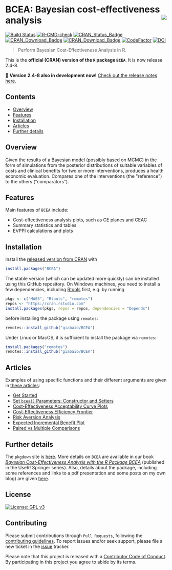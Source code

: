 # BCEA: Bayesian cost-effectiveness analysis <img src="man/figures/logo.png" align="right" />

<!-- badges: start -->
[![Build Status](https://app.travis-ci.com/n8thangreen/BCEA.svg?branch=dev)](https://app.travis-ci.com/n8thangreen/BCEA)
[![R-CMD-check](https://github.com/n8thangreen/BCEA/actions/workflows/check-standard.yaml/badge.svg?branch=dev)](https://github.com/n8thangreen/BCEA/actions/workflows/check-standard.yaml)
[![CRAN_Status_Badge](https://www.r-pkg.org/badges/version/BCEA)](https://cran.r-project.org/package=BCEA)
[![CRAN_Download_Badge](https://cranlogs.r-pkg.org/badges/BCEA)](https://cran.r-project.org/package=BCEA)
[![CRAN_Download_Badge](https://cranlogs.r-pkg.org/badges/grand-total/BCEA?color=orange)](https://cran.r-project.org/package=BCEA)
[![CodeFactor](https://www.codefactor.io/repository/github/n8thangreen/bcea/badge)](https://www.codefactor.io/repository/github/n8thangreen/bcea)
[![DOI](https://joss.theoj.org/papers/10.21105/joss.04206/status.svg)](https://doi.org/10.21105/joss.04206)
<!-- badges: end -->

> Perform Bayesian Cost-Effectiveness Analysis in R.

This is the **official (CRAN) version of the `R` package `BCEA`**. It is now release 2.4-8.

:rocket: **Version 2.4-8 also in development now!** [Check out the release notes here](https://github.com/n8thangreen/BCEA/releases).

## Contents

- [Overview](#introduction)
- [Features](#features)
- [Installation](#installation)
- [Articles](#articles)
- [Further details](#further-details)

## Overview

Given the results of a Bayesian model (possibly based on MCMC) in the form of simulations from the posterior distributions of suitable variables of costs and clinical benefits for two or more interventions, produces a health economic evaluation. Compares one of the interventions (the "reference") to the others ("comparators").

## Features
Main features of `BCEA` include:

* Cost-effectiveness analysis plots, such as CE planes and CEAC
* Summary statistics and tables
* EVPPI calculations and plots

## Installation
Install the [released version from CRAN](https://cran.r-project.org/package=BCEA) with
```r
install.packages("BCEA")
```

The stable version (which can be updated more quickly) can be installed using this GitHub repository. On Windows machines, you need to install a few dependencies, including [Rtools](https://cran.r-project.org/bin/windows/Rtools/) first, e.g. by running

```r
pkgs <- c("MASS", "Rtools", "remotes")
repos <- "https://cran.rstudio.com"
install.packages(pkgs, repos = repos, dependencies = "Depends")
```
before installing the package using `remotes`:

```r
remotes::install_github("giabaio/BCEA")
```
Under Linux or MacOS, it is sufficient to install the package via `remotes`:

```r
install.packages("remotes")
remotes::install_github("giabaio/BCEA")
```

## Articles
Examples of using specific functions and their different arguments are given in [these articles](https://n8thangreen.github.io/BCEA/articles/index.html):

-  [Get Started](https://n8thangreen.github.io/BCEA/articles/bcea.html)
-  [Set `bcea()` Parameters: Constructor and Setters](https://n8thangreen.github.io/BCEA/articles/Set_bcea_parameters.html)
-  [Cost-Effectiveness Acceptability Curve Plots](https://n8thangreen.github.io/BCEA/articles/ceac.html)
-  [Cost-Effectiveness Efficiency Frontier](https://n8thangreen.github.io/BCEA/articles/ceef.html)
-  [Risk Aversion Analysis](https://n8thangreen.github.io/BCEA/articles/CEriskav.html)
-  [Expected Incremental Benefit Plot](https://n8thangreen.github.io/BCEA/articles/eib.html)
-  [Paired vs Multiple Comparisons](https://n8thangreen.github.io/BCEA/articles/paired_vs_multiple_comps.html)


## Further details
The `pkgdown` site is [here](https://n8thangreen.github.io/BCEA/).
More details on `BCEA` are available in our book [_Bayesian Cost-Effectiveness Analysis with the R Package BCEA_](https://gianluca.statistica.it/books/bcea/) (published in the UseR! Springer series). Also, details about the package, including some references and links to a pdf presentation and some posts on my own blog) are given [here](https://gianluca.statistica.it/software/bcea/).

## License
[![License: GPL v3](https://img.shields.io/badge/License-GPLv3-blue.svg)](https://www.gnu.org/licenses/gpl-3.0)

## Contributing
Please submit contributions through `Pull Requests`, following the [contributing guidelines](https://github.com/n8thangreen/BCEA/blob/dev/CONTRIBUTING.md).
To report issues and/or seek support, please file a new ticket in the
[issue](https://github.com/n8thangreen/BCEA/issues) tracker.

Please note that this project is released with a [Contributor Code of Conduct](https://github.com/n8thangreen/BCEA/blob/dev/CONDUCT.md). By participating in this project you agree to abide by its terms.
